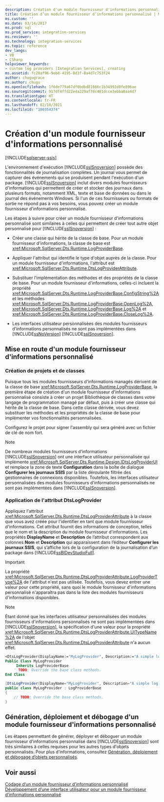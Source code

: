 ```yaml
---
description: Création d'un module fournisseur d'informations personnalisé
title: Création d’un module fournisseur d’informations personnalisé | Microsoft Docs
ms.custom: ''
ms.date: 03/14/2017
ms.prod: sql
ms.prod_service: integration-services
ms.reviewer: ''
ms.technology: integration-services
ms.topic: reference
dev_langs:
- VB
- CSharp
helpviewer_keywords:
- custom log providers [Integration Services], creating
ms.assetid: fc20af96-9eb8-4195-8d3f-8a4d7c753f24
author: chugugrace
ms.author: chugu
ms.openlocfilehash: 1f6de779a67df0bdbd81086c1b34992d0fe896ae
ms.sourcegitcommit: 917df4ffd22e4a229af7dc481dcce3ebba0aa4d7
ms.translationtype: HT
ms.contentlocale: fr-FR
ms.lasthandoff: 02/10/2021
ms.locfileid: "100354374"
---
```

# <a name="creating-a-custom-log-provider"></a>Création d'un module fournisseur d'informations personnalisé

[!INCLUDE[sqlserver-ssis](../../../includes/applies-to-version/sqlserver-ssis.md)]


  L'environnement d'exécution [!INCLUDE[ssISnoversion](../../../includes/ssisnoversion-md.md)] possède des fonctionnalités de journalisation complètes. Un journal vous permet de capturer des événements qui se produisent pendant l'exécution d'un package. [!INCLUDE[ssISnoversion](../../../includes/ssisnoversion-md.md)] inclut divers modules fournisseurs d'informations qui permettent de créer et stocker des journaux dans plusieurs formats, notamment XML, texte et base de données ou dans le journal des événements Windows. Si l'un de ces fournisseurs ou formats de sortie ne répond pas à vos besoins, vous pouvez créer un module fournisseur d'informations personnalisé.  
  
 Les étapes à suivre pour créer un module fournisseur d'informations personnalisé sont similaires à celles qui permettent de créer tout autre objet personnalisé pour [!INCLUDE[ssISnoversion](../../../includes/ssisnoversion-md.md)] :  
  
-   Créer une classe qui hérite de la classe de base. Pour un module fournisseur d'informations, la classe de base est <xref:Microsoft.SqlServer.Dts.Runtime.LogProviderBase>.  
  
-   Appliquer l'attribut qui identifie le type d'objet auprès de la classe. Pour un module fournisseur d'informations, l'attribut est <xref:Microsoft.SqlServer.Dts.Runtime.DtsLogProviderAttribute>.  
  
-   Substituer l'implémentation des méthodes et des propriétés de la classe de base. Pour un module fournisseur d'informations, celles-ci incluent la propriété <xref:Microsoft.SqlServer.Dts.Runtime.LogProviderBase.ConfigString%2A> et les méthodes <xref:Microsoft.SqlServer.Dts.Runtime.LogProviderBase.OpenLog%2A>, <xref:Microsoft.SqlServer.Dts.Runtime.LogProviderBase.Log%2A> et <xref:Microsoft.SqlServer.Dts.Runtime.LogProviderBase.CloseLog%2A>.  
  
-   Les interfaces utilisateur personnalisées des modules fournisseurs d’informations personnalisés ne sont pas implémentées dans [!INCLUDE[ssNoVersion](../../../includes/ssnoversion-md.md)] [!INCLUDE[ssISnoversion](../../../includes/ssisnoversion-md.md)].  
  
## <a name="getting-started-with-a-custom-log-provider"></a>Mise en route d'un module fournisseur d'informations personnalisé  
  
### <a name="creating-projects-and-classes"></a>Création de projets et de classes  
 Puisque tous les modules fournisseurs d'informations managés dérivent de la classe de base <xref:Microsoft.SqlServer.Dts.Runtime.LogProviderBase>, la première étape de création d'un module fournisseur d'informations personnalisé consiste à créer un projet Bibliothèque de classes dans votre langage de programmation managé par défaut, puis à créer une classe qui hérite de la classe de base. Dans cette classe dérivée, vous devez substituer les méthodes et les propriétés de la classe de base pour implémenter vos fonctionnalités personnalisées.  
  
 Configurez le projet pour signer l'assembly qui sera généré avec un fichier de clé de nom fort.  
  
> [!NOTE]  
>  De nombreux modules fournisseurs d’informations [!INCLUDE[ssISnoversion](../../../includes/ssisnoversion-md.md)] ont une interface utilisateur personnalisée qui implémente <xref:Microsoft.SqlServer.Dts.Runtime.Design.IDtsLogProviderUI> et remplace la zone de texte **Configuration** dans la boîte de dialogue **Configurer les journaux SSIS** par la liste déroulante filtrée des gestionnaires de connexions disponibles. Toutefois, les interfaces utilisateur personnalisées des modules fournisseurs d'informations personnalisés ne sont pas implémentées dans [!INCLUDE[ssISnoversion](../../../includes/ssisnoversion-md.md)].  
  
### <a name="applying-the-dtslogprovider-attribute"></a>Application de l'attribut DtsLogProvider  
 Appliquez l'attribut <xref:Microsoft.SqlServer.Dts.Runtime.DtsLogProviderAttribute> à la classe que vous avez créée pour l'identifier en tant que module fournisseur d'informations. Cet attribut fournit des informations de conception, telles que le nom et la description du module fournisseur d'informations. Les propriétés **DisplayName** et **Description** de l’attribut correspondent aux colonnes **Nom** et **Description** qui apparaissent dans l’éditeur **Configurer les journaux SSIS**, qui s’affiche lors de la configuration de la journalisation d’un package dans [!INCLUDE[ssBIDevStudioFull](../../../includes/ssbidevstudiofull-md.md)].  
  
> [!IMPORTANT]  
>  La propriété <xref:Microsoft.SqlServer.Dts.Runtime.DtsLogProviderAttribute.LogProviderType%2A> de l'attribut n'est pas utilisée. Toutefois, vous devez entrer une valeur pour cette propriété, sans quoi le module fournisseur d'informations personnalisé n'apparaîtra pas dans la liste des modules fournisseurs d'informations disponibles.  
  
> [!NOTE]  
>  Étant donné que les interfaces utilisateur personnalisées des modules fournisseurs d'informations personnalisés ne sont pas implémentées dans [!INCLUDE[ssISnoversion](../../../includes/ssisnoversion-md.md)], la spécification d'une valeur pour la propriété <xref:Microsoft.SqlServer.Dts.Runtime.DtsLogProviderAttribute.UITypeName%2A> de l'objet <xref:Microsoft.SqlServer.Dts.Runtime.DtsLogProviderAttribute> n'a aucun effet.  
  
```vb  
<DtsLogProvider(DisplayName:="MyLogProvider", Description:="A simple log provider.", LogProviderType:="Custom")> _  
Public Class MyLogProvider  
     Inherits LogProviderBase  
    ' TODO: Override the base class methods.  
End Class  
```  
  
```csharp  
[DtsLogProvider(DisplayName="MyLogProvider", Description="A simple log provider.", LogProviderType="Custom")]  
public class MyLogProvider : LogProviderBase  
{  
    // TODO: Override the base class methods.  
}  
```  
  
## <a name="building-deploying-and-debugging-a-custom-log-provider"></a>Génération, déploiement et débogage d'un module fournisseur d'informations personnalisé  
 Les étapes permettant de générer, déployer et déboguer un module fournisseur d'informations personnalisé dans [!INCLUDE[ssISnoversion](../../../includes/ssisnoversion-md.md)] sont très similaires à celles requises pour les autres types d'objets personnalisés. Pour plus d’informations, consultez [Génération, déploiement et débogage d’objets personnalisés](../../../integration-services/extending-packages-custom-objects/building-deploying-and-debugging-custom-objects.md).  
  
## <a name="see-also"></a>Voir aussi  
 [Codage d’un module fournisseur d’informations personnalisé](../../../integration-services/extending-packages-custom-objects/log-provider/coding-a-custom-log-provider.md)   
 [Développement d’une interface utilisateur pour un module fournisseur d’informations personnalisé](../../../integration-services/extending-packages-custom-objects/log-provider/developing-a-user-interface-for-a-custom-log-provider.md)  
  
  
